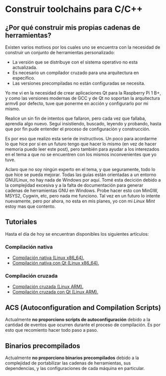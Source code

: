 # Construir toolchains para C/C++

## ¿Por qué construir mis propias cadenas de herramientas?

Existen varios motivos por los cuales uno se encuentra con la necesidad de construir un conjunto de herramientas personalizado:

* La versión que se distribuye con el sistema operativo no esta actualizada.
* Es necesario un compilador cruzado para una arquitectura en especifico.
* Las versiones precompiladas no están configuradas se necesita.

Yo me vi en la necesidad de crear aplicaciones Qt para la Raspberry Pi 1 B+, y como las versiones modernas de GCC y de Qt no soportan la arquitectura armv6 por defecto, tuve que ponerme en acción y configurarlo por mi mismo.

Realice un sin fin de intentos que fallaron, pero cada vez que fallaba, aprendia algo nuevo. Seguí insistiendo, buscado, leyendo y probando, hasta que por fin pude entender el proceso de configuración y construcción.

Es por eso que realizo esta serie de instructivos. Un poco para acordarme lo que hice por si en un futuro tengo que hacer lo mismo (en vez de hacer memoria puedo leer este post), pero también para ayudar a los interezados en el tema a que no se encuentren con los mismos inconvenientes que yo tuve.

Aclaro que no soy ningún experto en el tema, y que seguramente, todo lo que hice se pueda mejorar. Todas las guías están orientadas a un entorno GNU/Linux, no hay nada de Windows por aquí. Tomé esta decición debido a la complejidad excesiva y a la falta de documentación para generar cadenas de herramientas GNU en Windows. Probe hacer esto con MinGW, MSYS2, Cygwin, etc, pero nada me funciono. Tal vez en un futuro lo intente nuevamente, pero por ahora, no esta en mis planes, yo con mi *Linux Mint* estoy mas que contento.

## Tutoriales

Hasta el día de hoy se encuentran disponibles los siguientes artículos:

### Compilación nativa

* [Compilación nativa (Linux x86_64).](docs/x86_64-linux.md)
* [Compilación nativa con Qt (Linux x86_64).](docs/x86_64-linux-qt.md)

### Compilación cruzada

* [Compilación cruzada (Linux ARM).](docs/arm-linux.md)
* [Compilación cruzada con Qt (Linux ARM).](docs/arm-linux-qt.md)

## ACS (Autoconfiguration and Compilation Scripts)

Actualmente **no proporciono scripts de autoconfiguración** debido a la cantidad de eventos que ocurren durante el proceso de compilación. Es por esto que recomiento hacer todo paso a paso.

## Binarios precompilados

Actualmente **no proporciono binarios precompilados** debido a la complejidad de portabilizar las cadenas de herramientas, sus dependencias, y las configuraciones de cada máquina en particular.
